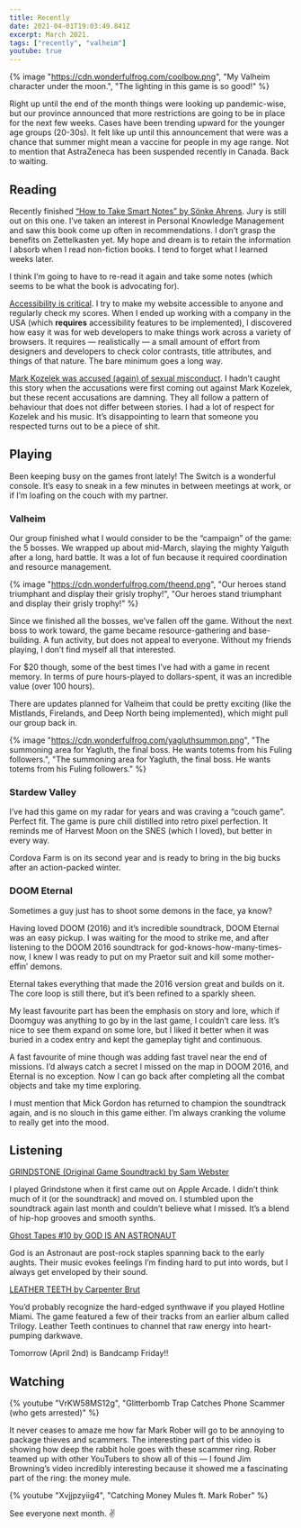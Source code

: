```yaml
---
title: Recently
date: 2021-04-01T19:03:49.841Z
excerpt: March 2021.
tags: ["recently", "valheim"]
youtube: true
---
```


{% image "https://cdn.wonderfulfrog.com/coolbow.png", "My Valheim character under the moon.", "The lighting in this game is so good!" %}

Right up until the end of the month things were looking up pandemic-wise, but our province announced that more restrictions are going to be in place for the next few weeks. Cases have been trending upward for the younger age groups (20-30s). It felt like up until this announcement that were was a chance that summer might mean a vaccine for people in my age range. Not to mention that AstraZeneca has been suspended recently in Canada. Back to waiting.

## Reading

Recently finished [“How to Take Smart Notes” by Sönke Ahrens](https://takesmartnotes.com). Jury is still out on this one. I’ve taken an interest in Personal Knowledge Management and saw this book come up often in recommendations. I don’t grasp the benefits on Zettelkasten yet. My hope and dream is to retain the information I absorb when I read non-fiction books. I tend to forget what I learned weeks later.

I think I’m going to have to re-read it again and take some notes (which seems to be what the book is advocating for).

[Accessibility is critical](https://gomakethings.com/theres-no-such-thing-as-a-website-or-web-app-that-doesnt-need-to-be-accessible/). I try to make my website accessible to anyone and regularly check my scores. When I ended up working with a company in the USA (which **requires** accessibility features to be implemented), I discovered how easy it was for web developers to make things work across a variety of browsers. It requires — realistically — a small amount of effort from designers and developers to check color contrasts, title attributes, and things of that nature. The bare minimum goes a long way.

[Mark Kozelek was accused (again) of sexual misconduct](https://pitchfork.com/news/sun-kil-moon-mark-kozelek-accused-of-sexual-misconduct-by-seven-more-women/#intcid=_pitchfork-right-rail_9b8b489f-0542-4dd7-9707-aef436fa1e42_popular4-1). I hadn’t caught this story when the accusations were first coming out against Mark Kozelek, but these recent accusations are damning. They all follow a pattern of behaviour that does not differ between stories. I had a lot of respect for Kozelek and his music. It’s disappointing to learn that someone you respected turns out to be a piece of shit.

## Playing

Been keeping busy on the games front lately! The Switch is a wonderful console. It’s easy to sneak in a few minutes in between meetings at work, or if I’m loafing on the couch with my partner.

### Valheim

Our group finished what I would consider to be the “campaign” of the game: the 5 bosses. We wrapped up about mid-March, slaying the mighty Yalguth after a long, hard battle. It was a lot of fun because it required coordination and resource management.

{% image "https://cdn.wonderfulfrog.com/theend.png", "Our heroes stand triumphant and display their grisly trophy!", "Our heroes stand triumphant and display their grisly trophy!" %}

Since we finished all the bosses, we’ve fallen off the game. Without the next boss to work toward, the game became resource-gathering and base-building. A fun activity, but does not appeal to everyone. Without my friends playing, I don’t find myself all that interested.

For $20 though, some of the best times I’ve had with a game in recent memory. In terms of pure hours-played to dollars-spent, it was an incredible value (over 100 hours).

There are updates planned for Valheim that could be pretty exciting (like the Mistlands, Firelands, and Deep North being implemented), which might pull our group back in.

{% image "https://cdn.wonderfulfrog.com/yagluthsummon.png", "The summoning area for Yagluth, the final boss. He wants totems from his Fuling followers.", "The summoning area for Yagluth, the final boss. He wants totems from his Fuling followers." %}

### Stardew Valley

I’ve had this game on my radar for years and was craving a “couch game”. Perfect fit. The game is pure chill distilled into retro pixel perfection. It reminds me of Harvest Moon on the SNES (which I loved), but better in every way.

Cordova Farm is on its second year and is ready to bring in the big bucks after an action-packed winter.

### DOOM Eternal

Sometimes a guy just has to shoot some demons in the face, ya know?

Having loved DOOM (2016) and it’s incredible soundtrack, DOOM Eternal was an easy pickup. I was waiting for the mood to strike me, and after listening to the DOOM 2016 soundtrack for god-knows-how-many-times-now, I knew I was ready to put on my Praetor suit and kill some mother-effin’ demons.

Eternal takes everything that made the 2016 version great and builds on it. The core loop is still there, but it’s been refined to a sparkly sheen.

My least favourite part has been the emphasis on story and lore, which if Doomguy was anything to go by in the last game, I couldn’t care less. It’s nice to see them expand on some lore, but I liked it better when it was buried in a codex entry and kept the gameplay tight and continuous.

A fast favourite of mine though was adding fast travel near the end of missions. I’d always catch a secret I missed on the map in DOOM 2016, and Eternal is no exception. Now I can go back after completing all the combat objects and take my time exploring.

I must mention that Mick Gordon has returned to champion the soundtrack again, and is no slouch in this game either. I’m always cranking the volume to really get into the mood.

## Listening

[GRINDSTONE (Original Game Soundtrack) by Sam Webster](https://bysamuel.bandcamp.com/album/grindstone-original-game-soundtrack)

I played Grindstone when it first came out on Apple Arcade. I didn’t think much of it (or the soundtrack) and moved on. I stumbled upon the soundtrack again last month and couldn’t believe what I missed. It’s a blend of hip-hop grooves and smooth synths.

[Ghost Tapes #10 by GOD IS AN ASTRONAUT](https://godisanastronaut.com/album/ghost-tapes-10)

God is an Astronaut are post-rock staples spanning back to the early aughts. Their music evokes feelings I’m finding hard to put into words, but I always get enveloped by their sound.

[LEATHER TEETH by Carpenter Brut](https://carpenterbrut.bandcamp.com/album/leather-teeth)

You’d probably recognize the hard-edged synthwave if you played Hotline Miami. The game featured a few of their tracks from an earlier album called Trilogy. Leather Teeth continues to channel that raw energy into heart-pumping darkwave.

Tomorrow (April 2nd) is Bandcamp Friday!!

## Watching

{% youtube "VrKW58MS12g", "Glitterbomb Trap Catches Phone Scammer (who gets arrested)" %}

It never ceases to amaze me how far Mark Rober will go to be annoying to package thieves and scammers. The interesting part of this video is showing how deep the rabbit hole goes with these scammer ring. Rober teamed up with other YouTubers to show all of this — I found Jim Browning’s video incredibly interesting because it showed me a fascinating part of the ring: the money mule.

{% youtube "Xvjjpzyiig4", "Catching Money Mules ft. Mark Rober" %}

See everyone next month. ✌️
